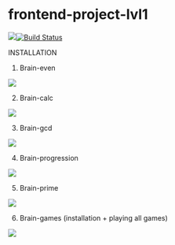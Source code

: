 # frontend-project-lvl1
<a href="https://codeclimate.com/github/ankoz2000/frontend-project-lvl1/maintainability"><img src="https://api.codeclimate.com/v1/badges/8019c68ea422f462d33d/maintainability" /></a>[![Build Status](https://travis-ci.org/ankoz2000/frontend-project-lvl1.svg?branch=master)](https://travis-ci.org/ankoz2000/frontend-project-lvl1)

INSTALLATION

1. Brain-even

<a href="https://asciinema.org/a/259995" target="_blank"><img src="https://asciinema.org/a/259995.svg" /></a>

2. Brain-calc

<a href="https://asciinema.org/a/259997" target="_blank"><img src="https://asciinema.org/a/259997.svg" /></a>

3. Brain-gcd

<a href="https://asciinema.org/a/260002" target="_blank"><img src="https://asciinema.org/a/260002.svg" /></a>

4. Brain-progression

<a href="https://asciinema.org/a/260214" target="_blank"><img src="https://asciinema.org/a/260214.svg" /></a>

5. Brain-prime

<a href="https://asciinema.org/a/260373" target="_blank"><img src="https://asciinema.org/a/260373.svg" /></a>

6. Brain-games (installation + playing all games)

<a href="https://asciinema.org/a/260392" target="_blank"><img src="https://asciinema.org/a/260392.svg" /></a>
